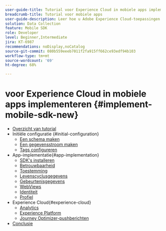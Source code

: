 ```yaml
---
user-guide-title: Tutorial voor Experience Cloud in mobiele apps implementeren
breadcrumb-title: Tutorial voor mobiele apps
user-guide-description: Leer hoe u Adobe Experience Cloud-toepassingen kunt implementeren in mobiele apps met Experience Platform Mobile SDK.
solution: Data Collection
feature: Mobile SDK
role: Developer
level: Beginner,Intermediate
jira: KT-6987
recommendations: noDisplay,noCatalog
source-git-commit: 080b559eeeb7011f2fa915ff662ce93edf94b103
workflow-type: tm+mt
source-wordcount: '69'
ht-degree: 68%

---
```



#  voor Experience Cloud in mobiele apps implementeren {#implement-mobile-sdk-new}

+ [Overzicht van tutorial](overview.md)
+ Initiële configuratie {#initial-configuration}
   + [Een schema maken](create-schema.md)
   + [Een gegevensstroom maken](create-datastream.md)
   + [Tags configureren](configure-tags.md)
+ App-implementatie{#app-implementation}
   + [SDK&#39;s installeren](install-sdks.md)
   + [Betrouwbaarheid](assurance.md)
   + [Toestemming](consent.md)
   + [Levenscyclusgegevens](lifecycle-data.md)
   + [Gebeurtenisgegevens](events.md)
   + [WebViews](web-views.md)
   + [Identiteit](identity.md)
   + [Profiel](profile.md)
+ Experience Cloud{#experience-cloud}
   + [Analytics](analytics.md)
   + [Experience Platform](platform.md)
   + [Journey Optimizer-pushberichten](journey-optimizer-push.md)
+ [Conclusie](conclusion.md)